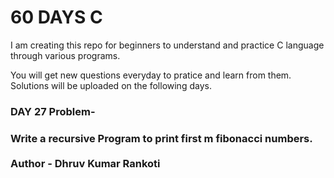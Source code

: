 # 60 DAYS C
I am creating this repo for beginners to understand and practice C language through various programs.

You will get new questions everyday to pratice and learn from them.
Solutions will be uploaded on the following days.

<h3>DAY 27 Problem-</h3>
<h3>Write a recursive Program to print first m fibonacci numbers.<br>

<br>
Author - Dhruv Kumar Rankoti